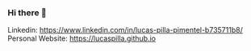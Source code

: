 ### Hi there 👋

Linkedin: https://www.linkedin.com/in/lucas-pilla-pimentel-b735711b8/
\
Personal Website: https://lucaspilla.github.io

<!--
**LucasPilla/LucasPilla** is a ✨ _special_ ✨ repository because its `README.md` (this file) appears on your GitHub profile.

Here are some ideas to get you started:

- 🔭 I’m currently working on ...
- 🌱 I’m currently learning ...
- 👯 I’m looking to collaborate on ...
- 🤔 I’m looking for help with ...
- 💬 Ask me about ...
- 📫 How to reach me: ...
- 😄 Pronouns: ...
- ⚡ Fun fact: ...
-->
